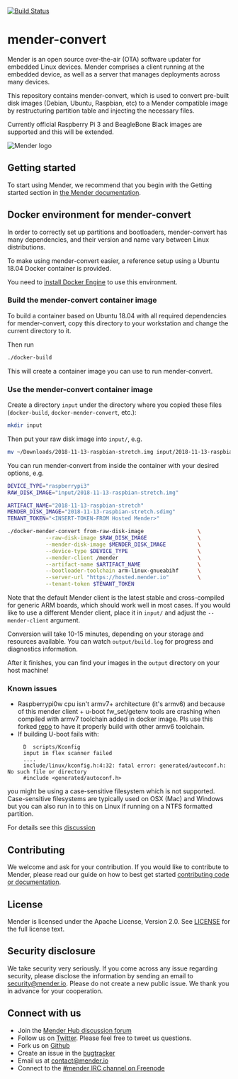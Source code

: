 [![Build Status](https://travis-ci.com/mendersoftware/mender-convert.svg?branch=master)](https://travis-ci.com/mendersoftware/mender-convert)

mender-convert
==============

Mender is an open source over-the-air (OTA) software updater for embedded Linux devices. Mender comprises a client running at the embedded device, as well as a server that manages deployments across many devices.

This repository contains mender-convert, which is used to convert pre-built disk images (Debian, Ubuntu, Raspbian, etc) to a Mender compatible
image by restructuring partition table and injecting the necessary files.

Currently official Raspberry Pi 3 and BeagleBone Black images are supported and this will be extended.

![Mender logo](https://mender.io/user/pages/resources/06.digital-assets/mender.io.png)

## Getting started

To start using Mender, we recommend that you begin with the Getting started
section in [the Mender documentation](https://docs.mender.io/).


## Docker environment for mender-convert

In order to correctly set up partitions and bootloaders, mender-convert has many dependencies,
and their version and name vary between Linux distributions.

To make using mender-convert easier, a reference setup using a Ubuntu 18.04 Docker container
is provided.

You need to [install Docker Engine](https://docs.docker.com/install) to use this environment.


### Build the mender-convert container image

To build a container based on Ubuntu 18.04 with all required dependencies for mender-convert,
copy this directory to your workstation and change the current directory to it.

Then run

```bash
./docker-build
```

This will create a container image you can use to run mender-convert.


### Use the mender-convert container image

Create a directory `input` under the directory where you copied these files (`docker-build`, `docker-mender-convert`, etc.):

```bash
mkdir input
```

Then put your raw disk image into `input/`, e.g.

```bash
mv ~/Downloads/2018-11-13-raspbian-stretch.img input/2018-11-13-raspbian-stretch.img
```

You can run mender-convert from inside the container with your desired options, e.g.


```bash
DEVICE_TYPE="raspberrypi3"
RAW_DISK_IMAGE="input/2018-11-13-raspbian-stretch.img"

ARTIFACT_NAME="2018-11-13-raspbian-stretch"
MENDER_DISK_IMAGE="2018-11-13-raspbian-stretch.sdimg"
TENANT_TOKEN="<INSERT-TOKEN-FROM Hosted Mender>"

./docker-mender-convert from-raw-disk-image                 \
            --raw-disk-image $RAW_DISK_IMAGE                \
            --mender-disk-image $MENDER_DISK_IMAGE          \
            --device-type $DEVICE_TYPE                      \
            --mender-client /mender                         \
            --artifact-name $ARTIFACT_NAME                  \
            --bootloader-toolchain arm-linux-gnueabihf      \
            --server-url "https://hosted.mender.io"         \
            --tenant-token $TENANT_TOKEN
```

Note that the default Mender client is the latest stable and cross-compiled for generic ARM boards,
which should work well in most cases. If you would like to use a different Mender client,
place it in `input/` and adjust the `--mender-client` argument.

Conversion will take 10-15 minutes, depending on your storage and resources available.
You can watch `output/build.log` for progress and diagnostics information.

After it finishes, you can find your images in the `output` directory on your host machine!


### Known issues
* Raspberrypi0w cpu isn't armv7+ architecture (it's armv6) and because of this mender client + u-boot fw_set/getenv tools are crashing when compiled with armv7 toolchain added in docker image. Pls use this forked [repo](https://github.com/nandra/mender-conversion-tools/commits/rpi0w-toolchain) to have it properly build with other armv6 toolchain.
* If building U-boot fails with:
```
     D	scripts/Kconfig
     input in flex scanner failed
     ....
     include/linux/kconfig.h:4:32: fatal error: generated/autoconf.h: No such file or directory
     #include <generated/autoconf.h>
```
you might be using a case-sensitive filesystem which is not supported. Case-sensitive filesystems are typically used on OSX (Mac) and Windows but you can also run in to this on Linux if running on a NTFS formatted partition. 

For details see this [discussion](https://hub.mender.io/t/raspberry-pi-3-model-b-b-raspbian/140/10)


## Contributing

We welcome and ask for your contribution. If you would like to contribute to Mender, please read our guide on how to best get started [contributing code or documentation](https://github.com/mendersoftware/mender/blob/master/CONTRIBUTING.md).

## License

Mender is licensed under the Apache License, Version 2.0. See [LICENSE](https://github.com/mendersoftware/mender-crossbuild/blob/master/LICENSE) for the full license text.

## Security disclosure

We take security very seriously. If you come across any issue regarding
security, please disclose the information by sending an email to
[security@mender.io](security@mender.io). Please do not create a new public
issue. We thank you in advance for your cooperation.

## Connect with us

* Join the [Mender Hub discussion forum](https://hub.mender.io)
* Follow us on [Twitter](https://twitter.com/mender_io). Please
  feel free to tweet us questions.
* Fork us on [Github](https://github.com/mendersoftware)
* Create an issue in the [bugtracker](https://tracker.mender.io/projects/MEN)
* Email us at [contact@mender.io](mailto:contact@mender.io)
* Connect to the [#mender IRC channel on Freenode](http://webchat.freenode.net/?channels=mender)
